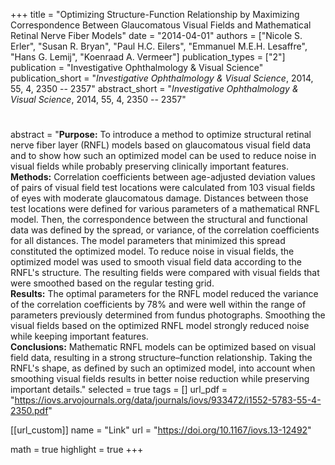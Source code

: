 +++
title = "Optimizing Structure-Function Relationship by Maximizing Correspondence Between Glaucomatous Visual Fields and Mathematical Retinal Nerve Fiber Models"
date = "2014-04-01"
authors = ["Nicole S. Erler", "Susan R. Bryan", "Paul H.C. Eilers", "Emmanuel M.E.H. Lesaffre", "Hans G. Lemij", "Koenraad A. Vermeer"]
publication_types = ["2"]
publication = "Investigative Ophthalmology & Visual Science"
publication_short = "*Investigative Ophthalmology & Visual Science*, 2014, 55, 4, 2350 -- 2357"
abstract_short = "*Investigative Ophthalmology & Visual Science*, 2014, 55, 4, 2350 -- 2357"
#
#
abstract = "**Purpose:** To introduce a method to optimize structural retinal nerve fiber layer (RNFL) models based on glaucomatous visual field data and to show how such an optimized model can be used to reduce noise in visual fields while probably preserving clinically important features.<br>**Methods:** Correlation coefficients between age-adjusted deviation values of pairs of visual field test locations were calculated from 103 visual fields of eyes with moderate glaucomatous damage. Distances between those test locations were defined for various parameters of a mathematical RNFL model. Then, the correspondence between the structural and functional data was defined by the spread, or variance, of the correlation coefficients for all distances. The model parameters that minimized this spread constituted the optimized model. To reduce noise in visual fields, the optimized model was used to smooth visual field data according to the RNFL's structure. The resulting fields were compared with visual fields that were smoothed based on the regular testing grid.<br> **Results:** The optimal parameters for the RNFL model reduced the variance of the correlation coefficients by 78% and were well within the range of parameters previously determined from fundus photographs. Smoothing the visual fields based on the optimized RNFL model strongly reduced noise while keeping important features.<br>**Conclusions:** Mathematic RNFL models can be optimized based on visual field data, resulting in a strong structure–function relationship. Taking the RNFL's shape, as defined by such an optimized model, into account when smoothing visual fields results in better noise reduction while preserving important details."
selected = true
tags = []
url_pdf = "https://iovs.arvojournals.org/data/journals/iovs/933472/i1552-5783-55-4-2350.pdf"

[[url_custom]]
  name = "Link"
  url = "https://doi.org/10.1167/iovs.13-12492"

math = true
highlight = true
+++
